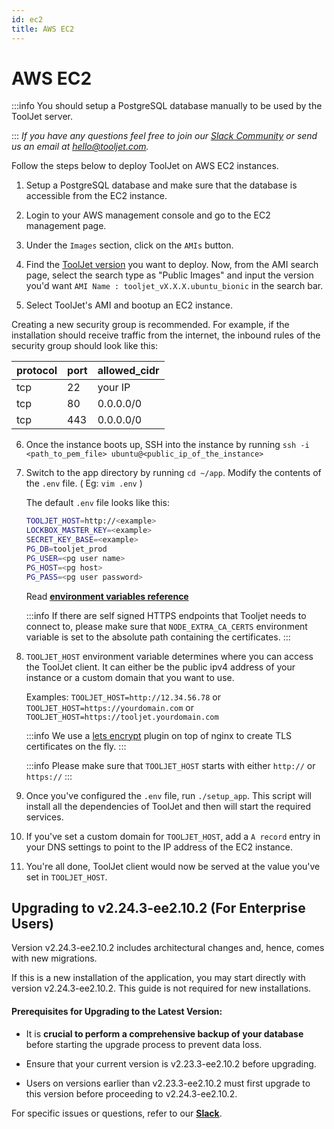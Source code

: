 ```yaml
---
id: ec2
title: AWS EC2
---
```


# AWS EC2

:::info
You should setup a PostgreSQL database manually to be used by the ToolJet server.

:::
*If you have any questions feel free to join our [Slack Community](https://tooljet.com/slack) or send us an email at hello@tooljet.com.*

Follow the steps below to deploy ToolJet on AWS EC2 instances.

1. Setup a PostgreSQL database and make sure that the database is accessible from the EC2 instance.

2. Login to your AWS management console and go to the EC2 management page.

3. Under the `Images` section, click on the `AMIs` button.

4. Find the [ToolJet version](https://github.com/ToolJet/ToolJet/releases) you want to deploy. Now, from the AMI search page, select the search type as "Public Images" and input the version you'd want `AMI Name : tooljet_vX.X.X.ubuntu_bionic` in the search bar.

5. Select ToolJet's AMI and bootup an EC2 instance.

  Creating a new security group is recommended. For example, if the installation should receive traffic from the internet, the inbound rules of the security group should look like this:

   protocol| port     | allowed_cidr|
   ----| -----------  | ----------- |
   tcp | 22           | your IP |
   tcp | 80           | 0.0.0.0/0 |
   tcp | 443          | 0.0.0.0/0   |


6. Once the instance boots up, SSH into the instance by running `ssh -i <path_to_pem_file> ubuntu@<public_ip_of_the_instance>`

7. Switch to the app directory by running `cd ~/app`. Modify the contents of the `.env` file. ( Eg: `vim .env` )

   The default `.env` file looks like this:
   ```bash
   TOOLJET_HOST=http://<example>
   LOCKBOX_MASTER_KEY=<example>
   SECRET_KEY_BASE=<example>
   PG_DB=tooljet_prod
   PG_USER=<pg user name>
   PG_HOST=<pg host>
   PG_PASS=<pg user password>
   ```
   Read **[environment variables reference](/docs/setup/env-vars)**

   :::info
   If there are self signed HTTPS endpoints that Tooljet needs to connect to, please make sure that `NODE_EXTRA_CA_CERTS` environment variable is set to the absolute path containing the certificates.
   :::

8. `TOOLJET_HOST` environment variable determines where you can access the ToolJet client. It can either be the public ipv4 address of your instance or a custom domain that you want to use.

   Examples:
   `TOOLJET_HOST=http://12.34.56.78` or
   `TOOLJET_HOST=https://yourdomain.com` or
   `TOOLJET_HOST=https://tooljet.yourdomain.com`

   :::info
   We use a [lets encrypt](https://letsencrypt.org/) plugin on top of nginx to create TLS certificates on the fly.
   :::

   :::info
   Please make sure that `TOOLJET_HOST` starts with either `http://` or `https://`
   :::

9. Once you've configured the `.env` file, run `./setup_app`. This script will install all the dependencies of ToolJet and then will start the required services.

10. If you've set a custom domain for `TOOLJET_HOST`, add a `A record` entry in your DNS settings to point to the IP address of the EC2 instance.

12. You're all done, ToolJet client would now be served at the value you've set in `TOOLJET_HOST`.

## Upgrading to v2.24.3-ee2.10.2 (For Enterprise Users)

Version v2.24.3-ee2.10.2 includes architectural changes and, hence, comes with new migrations.

If this is a new installation of the application, you may start directly with version v2.24.3-ee2.10.2. This guide is not required for new installations.

#### Prerequisites for Upgrading to the Latest Version:

- It is **crucial to perform a comprehensive backup of your database** before starting the upgrade process to prevent data loss.

- Ensure that your current version is v2.23.3-ee2.10.2 before upgrading. 

- Users on versions earlier than v2.23.3-ee2.10.2 must first upgrade to this version before proceeding to v2.24.3-ee2.10.2.

For specific issues or questions, refer to our **[Slack](https://tooljet.slack.com/join/shared_invite/zt-25438diev-mJ6LIZpJevG0LXCEcL0NhQ#)**.
